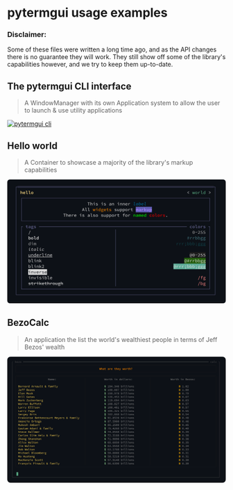 pytermgui usage examples
========================

### Disclaimer:
Some of these files were written a long time ago, and as the API changes there is no guarantee they will work. They still show off some of the library's capabilities however, and we try to keep them up-to-date.


The pytermgui CLI interface
---------------------------

> A WindowManager with its own Application system to allow the user to launch & use utility applications

[![pytermgui cli](../assets/cmd_wm.gif)](../pytermgui/cmd.py)

Hello world
-----------

> A Container to showcase a majority of the library's markup capabilities

[![hello world](../assets/hello_world.png)](hello_world.py)


BezoCalc
--------

> An application the list the world's wealthiest people in terms of Jeff Bezos' wealth

[![bezo calc](../assets/bezocalc.png)](bezocalc.py)
